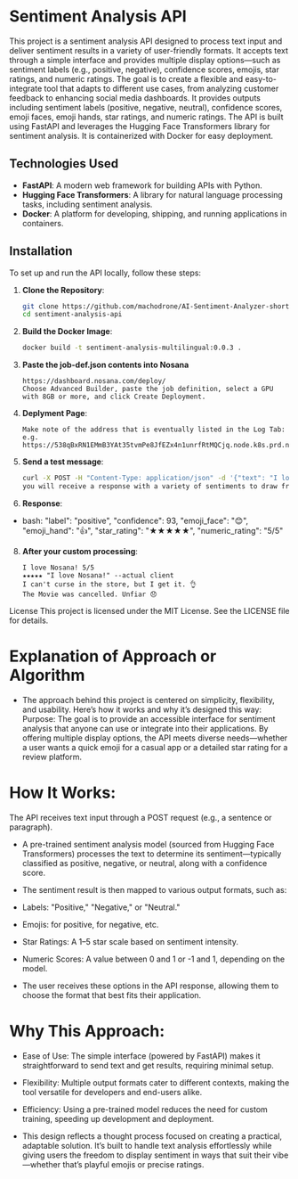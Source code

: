 # Sentiment Analysis API

This project is a sentiment analysis API designed to process text input and deliver sentiment results in a variety of user-friendly formats. It accepts text through a simple interface and provides multiple display options—such as sentiment labels (e.g., positive, negative), confidence scores, emojis, star ratings, and numeric ratings. The goal is to create a flexible and easy-to-integrate tool that adapts to different use cases, from analyzing customer feedback to enhancing social media dashboards.
It provides outputs including sentiment labels (positive, negative, neutral), confidence scores, emoji faces, emoji hands, star ratings, and numeric ratings. The API is built using FastAPI and leverages the Hugging Face Transformers library for sentiment analysis. It is containerized with Docker for easy deployment.

## Technologies Used
- **FastAPI**: A modern web framework for building APIs with Python.
- **Hugging Face Transformers**: A library for natural language processing tasks, including sentiment analysis.
- **Docker**: A platform for developing, shipping, and running applications in containers.

## Installation
To set up and run the API locally, follow these steps:

1. **Clone the Repository**:
   ```bash
   git clone https://github.com/machodrone/AI-Sentiment-Analyzer-short-text.git
   cd sentiment-analysis-api
2. **Build the Docker Image**:
   ```bash
   docker build -t sentiment-analysis-multilingual:0.0.3 .
3. **Paste the job-def.json contents into Nosana**
   ```
   https://dashboard.nosana.com/deploy/
   Choose Advanced Builder, paste the job definition, select a GPU with 8GB or more, and click Create Deployment.
4. **Deplyment Page**:
   ```Logs Tab
   Make note of the address that is eventually listed in the Log Tab:
   e.g. https://538qBxRN1EMmB3YAt35tvmPe8JfEZx4n1unrfRtMQCjq.node.k8s.prd.nos.ci
5. **Send a test message**:
   ```bash
   curl -X POST -H "Content-Type: application/json" -d '{"text": "I love Nosana!"}' https://538qBxRN1EMmB3YAt35tvmPe8JfEZx4n1unrfRtMQCjq.node.k8s.prd.nos.ci/analyze
   you will receive a response with a variety of sentiments to draw from with a confidence score between 0-100 which shows the confidence level of how AI interpreted the text.
6. **Response**:
- bash:
  "label": "positive",
  "confidence": 93,
  "emoji_face": "😊",
  "emoji_hand": "👍",
  "star_rating": "★★★★★",
  "numeric_rating": "5/5"
8. **After your custom processing**:
   ```Processed response samples
   I love Nosana! 5/5
   ★★★★★ "I love Nosana!" --actual client
   I can't curse in the store, but I get it. 👌
   The Movie was cancelled. Unfiar 😞

License
This project is licensed under the MIT License. See the LICENSE file for details.

# Explanation of Approach or Algorithm
- The approach behind this project is centered on simplicity, flexibility, and usability. Here’s how it works and why it’s designed this way:
Purpose: The goal is to provide an accessible interface for sentiment analysis that anyone can use or integrate into their applications. By offering multiple display options, the API meets diverse needs—whether a user wants a quick emoji for a casual app or a detailed star rating for a review platform.

# How It Works: 
The API receives text input through a POST request (e.g., a sentence or paragraph).

- A pre-trained sentiment analysis model (sourced from Hugging Face Transformers) processes the text to determine its sentiment—typically classified as positive, negative, or neutral, along with a confidence score.

- The sentiment result is then mapped to various output formats, such as:

- Labels: "Positive," "Negative," or "Neutral."

- Emojis:  for positive,  for negative, etc.

- Star Ratings: A 1–5 star scale based on sentiment intensity.

- Numeric Scores: A value between 0 and 1 or -1 and 1, depending on the model.

- The user receives these options in the API response, allowing them to choose the format that best fits their application.

# Why This Approach: 
- Ease of Use: The simple interface (powered by FastAPI) makes it straightforward to send text and get results, requiring minimal setup.

- Flexibility: Multiple output formats cater to different contexts, making the tool versatile for developers and end-users alike.

- Efficiency: Using a pre-trained model reduces the need for custom training, speeding up development and deployment.

- This design reflects a thought process focused on creating a practical, adaptable solution. It’s built to handle text analysis effortlessly while giving users the freedom to display sentiment in ways that suit their vibe—whether that’s playful emojis or precise ratings.
